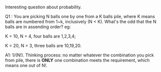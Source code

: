 Interesting question about probability.

Q1 : You are picking N balls one by one from a K balls pile, where K means balls are numbered from 1~k, inclusively (N < K). What's the odd that the N balls are in assending order? eg: 

K = 10, N = 4, four balls are 1,2,3,4;

K = 20, N = 3, three balls are 10,19,20.

A1: 1/(N!). Thinking process: no matter whatever the combination you pick from pile, there is **ONLY** one combination meets the requirement, which means one out of N!.

